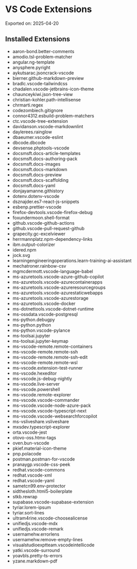 # VS Code Extensions

Exported on: 2025-04-20

## Installed Extensions

- aaron-bond.better-comments
- amodio.tsl-problem-matcher
- angular.ng-template
- anysphere.pyright
- aykutsarac.jsoncrack-vscode
- bierner.github-markdown-preview
- bradlc.vscode-tailwindcss
- chadalen.vscode-jetbrains-icon-theme
- chaunceykiwi.json-tree-view
- christian-kohler.path-intellisense
- chrmarti.regex
- codezombiech.gitignore
- connor4312.esbuild-problem-matchers
- ctc.vscode-tree-extension
- davidanson.vscode-markdownlint
- daylerees.rainglow
- dbaeumer.vscode-eslint
- dbcode.dbcode
- devsense.phptools-vscode
- docsmsft.docs-article-templates
- docsmsft.docs-authoring-pack
- docsmsft.docs-images
- docsmsft.docs-markdown
- docsmsft.docs-preview
- docsmsft.docs-scaffolding
- docsmsft.docs-yaml
- donjayamanne.githistory
- dotenv.dotenv-vscode
- dsznajder.es7-react-js-snippets
- esbenp.prettier-vscode
- firefox-devtools.vscode-firefox-debug
- foxundermoon.shell-format
- github.vscode-github-actions
- github.vscode-pull-request-github
- grapecity.gc-excelviewer
- herrmannplatz.npm-dependency-links
- ibm.output-colorizer
- idered.npm
- jock.svg
- learningengineeringoperations.learn-training-ai-assistant
- mechatroner.rainbow-csv
- mgmcdermott.vscode-language-babel
- ms-azuretools.vscode-azure-github-copilot
- ms-azuretools.vscode-azurecontainerapps
- ms-azuretools.vscode-azureresourcegroups
- ms-azuretools.vscode-azurestaticwebapps
- ms-azuretools.vscode-azurestorage
- ms-azuretools.vscode-docker
- ms-dotnettools.vscode-dotnet-runtime
- ms-ossdata.vscode-postgresql
- ms-python.debugpy
- ms-python.python
- ms-python.vscode-pylance
- ms-toolsai.jupyter
- ms-toolsai.jupyter-keymap
- ms-vscode-remote.remote-containers
- ms-vscode-remote.remote-ssh
- ms-vscode-remote.remote-ssh-edit
- ms-vscode-remote.remote-wsl
- ms-vscode.extension-test-runner
- ms-vscode.hexeditor
- ms-vscode.js-debug-nightly
- ms-vscode.live-server
- ms-vscode.powershell
- ms-vscode.remote-explorer
- ms-vscode.vscode-commander
- ms-vscode.vscode-node-azure-pack
- ms-vscode.vscode-typescript-next
- ms-vscode.vscode-websearchforcopilot
- ms-vsliveshare.vsliveshare
- mxsdev.typescript-explorer
- orta.vscode-jest
- otovo-oss.htmx-tags
- oven.bun-vscode
- pkief.material-icon-theme
- pnp.polacode
- postman.postman-for-vscode
- pranaygp.vscode-css-peek
- redhat.vscode-commons
- redhat.vscode-xml
- redhat.vscode-yaml
- sametcn99.env-protector
- sidthesloth.html5-boilerplate
- stkb.rewrap
- supabase.vscode-supabase-extension
- tyriar.lorem-ipsum
- tyriar.sort-lines
- ultram4rine.vscode-choosealicense
- unifiedjs.vscode-mdx
- unifiedjs.vscode-remark
- usernamehw.errorlens
- usernamehw.remove-empty-lines
- visualstudioexptteam.vscodeintellicode
- yatki.vscode-surround
- yoavbls.pretty-ts-errors
- yzane.markdown-pdf

